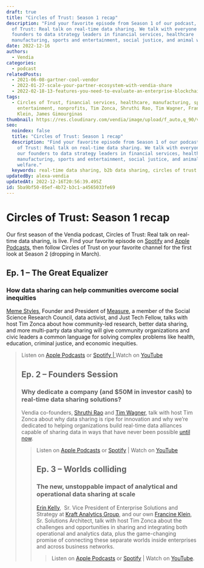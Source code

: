 ```yaml
---
draft: true
title: "Circles of Trust: Season 1 recap"
description: "Find your favorite episode from Season 1 of our podcast, Circles
  of Trust: Real talk on real-time data sharing. We talk with everyone from our
  founders to data strategy leaders in financial services, healthcare
  manufacturing, sports and entertainment, social justice, and animal welfare."
date: 2022-12-16
authors:
  - Vendia
categories:
  - podcast
relatedPosts:
  - 2021-06-08-gartner-cool-vendor
  - 2022-01-27-scale-your-partner-ecosystem-with-vendia-share
  - 2022-02-18-13-features-you-need-to-evaluate-an-enterprise-blockchain-platform
tags:
  - Circles of Trust, financial services, healthcare, manufacturing, sports,
    entertainment, nonprofits, Tim Zonca, Shruthi Rao, Tim Wagner, Francine
    Klein, James Gimourginas
thumbnail: https://res.cloudinary.com/vendia/image/upload/f_auto,q_90/v1670278509/COT_d1fwyl.webp
seo:
  noindex: false
  title: "Circles of Trust: Season 1 recap"
  description: "Find your favorite episode from Season 1 of our podcast, Circles
    of Trust: Real talk on real-time data sharing. We talk with everyone from
    our founders to data strategy leaders in financial services, healthcare
    manufacturing, sports and entertainment, social justice, and animal
    welfare."
  keywords: real-time data sharing, b2b data sharing, circles of trust
updatedBy: alexa-vendia
updatedAt: 2022-12-16T20:56:39.495Z
id: 5ba9bf50-05ef-4b72-b3c1-a4565033fe69
---
```


# Circles of Trust: Season 1 recap

Our first season of the Vendia podcast, Circles of Trust: Real talk on real-time data sharing, is live. Find your favorite episode on [Spotify](https://open.spotify.com/show/49kZwowJkYxjceHIax2zxK) and [Apple Podcasts](https://podcasts.apple.com/us/podcast/circles-of-trust/id1645908970), then follow Circles of Trust on your favorite channel for the first look at Season 2 (dropping in March).



## Ep. 1 – The Great Equalizer

### How data sharing can help communities overcome social inequities

[Meme Styles](https://www.linkedin.com/in/meme-s-5bb631bb/), Founder and President of [Measure](https://wemeasure.org/), a member of the Social Science Research Council, data activist, and Just Tech Fellow, talks with host Tim Zonca about how community-led research, better data sharing, and more multi-party data sharing will give community organizations and civic leaders a common language for solving complex problems like health, education, criminal justice, and economic inequities.

<BlockQuote text="We can turn data into a utility, something we can all leverage and use to make our society better." author="Meme Styles" />



Listen on [Apple Podcasts](https://podcasts.apple.com/us/podcast/the-great-equalizer-how-data-sharing-can-help/id1645908970?i=1000581093344) or [Spotify | ](https://open.spotify.com/episode/5PpoOEgiGCTRyPMoNApera)Watch on [YouTube](https://www.youtube.com/watch?v=P0BJC1rgI3w)

<YouTube aspectRatio="16:9" url="https://www.youtube.com/watch?v=P0BJC1rgI3w" />

## Ep. 2 – Founders Session

### Why dedicate a company (and $50M in investor cash) to real-time data sharing solutions?

Vendia co-founders, [Shruthi Rao](https://www.linkedin.com/in/shruthirao/) and [Tim Wagner](https://www.linkedin.com/in/timawagner/), talk with host Tim Zonca about why data sharing is ripe for innovation and why we’re dedicated to helping organizations build real-time data alliances capable of sharing data in ways that have never been possible [until now](http://vendia.com/product).

<BlockQuote text="The best technology is the one that just disappears and lets the end customer or end user have this amazing experience where they get to where they need to go powerfully but simply. We do that for our customers with Vendia Share." author="Shruthi Rao" />

Listen on [Apple Podcasts](https://podcasts.apple.com/us/podcast/founders-session-why-dedicate-a-company-and-$50m/id1645908970?i=1000583148293) or [Spotify](https://open.spotify.com/episode/1ZQKhhzWsnyFdvzbbqwsBG?si=4a5f00e550b2469d) | Watch on [YouTube](https://www.youtube.com/watch?v=xQR1zLvqYDA)

<YouTube aspectRatio="16:9" url="https://www.youtube.com/watch?v=xQR1zLvqYDA" />

## Ep. 3 – Worlds colliding

### The new, unstoppable impact of analytical and operational data sharing at scale

[Erin Kelly](https://www.linkedin.com/in/erinannkelly/),  Sr. Vice President of Enterprise Solutions and Strategy at [Kraft Analytics Group](https://www.kagr.com/), and our own [Francine Klein](https://www.vendia.com/blog/author/francine-klein), Sr. Solutions Architect, talk with host Tim Zonca about the challenges and opportunities in sharing and integrating both operational and analytics data, plus the game-changing promise of connecting these separate worlds inside enterprises and across business networks.

<BlockQuote text="You can combine operational data with analytics in real-time to help people make memories." author="Erin Kelly" />

Listen on [Apple Podcasts](https://podcasts.apple.com/us/podcast/worlds-colliding-the-new-unstoppable-impact/id1645908970?i=1000584806498) or [Spotify](https://open.spotify.com/episode/2GGPr4KxOs5FcSAsFFH0b1?si=7ab313b2f1b94547) | Watch on [YouTube](https://www.youtube.com/watch?v=9u15BHnlbQ8).

<YouTube aspectRatio="16:9" url="https://www.youtube.com/watch?v=9u15BHnlbQ8" />